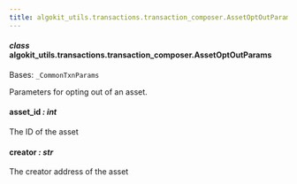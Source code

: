 ```yaml
---
title: algokit_utils.transactions.transaction_composer.AssetOptOutParams
---
```


#### _class_ algokit_utils.transactions.transaction_composer.AssetOptOutParams

Bases: `_CommonTxnParams`

Parameters for opting out of an asset.

#### asset_id _: int_

The ID of the asset

#### creator _: str_

The creator address of the asset
